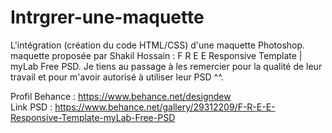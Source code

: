 # Intrgrer-une-maquette
L'intégration (création du code HTML/CSS) d'une maquette Photoshop. maquette proposée par Shakil Hossain : F R E E Responsive Template | myLab Free PSD. Je tiens au passage à les remercier pour la qualité de leur travail et pour m'avoir autorisé à utiliser leur PSD ^^.

Profil Behance : https://www.behance.net/designdew <br/>
Link PSD : https://www.behance.net/gallery/29312209/F-R-E-E-Responsive-Template-myLab-Free-PSD
